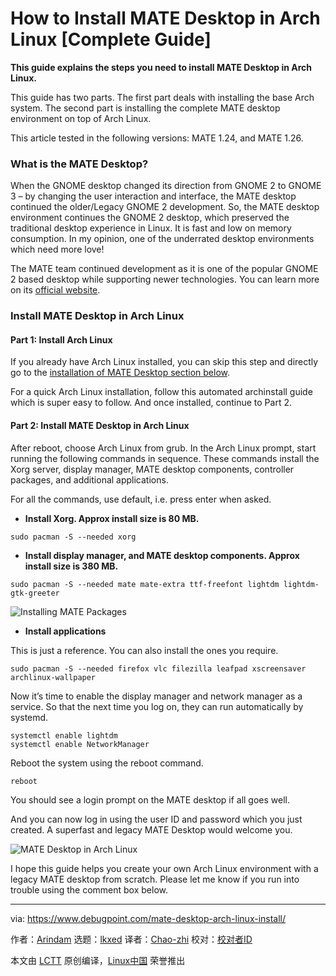[#]: subject: "How to Install MATE Desktop in Arch Linux [Complete Guide]"
[#]: via: "https://www.debugpoint.com/mate-desktop-arch-linux-install/"
[#]: author: "Arindam https://www.debugpoint.com/author/admin1/"
[#]: collector: "lkxed"
[#]: translator: "Chao-zhi"
[#]: reviewer: " "
[#]: publisher: " "
[#]: url: " "

How to Install MATE Desktop in Arch Linux [Complete Guide]
======

**This guide explains the steps you need to install MATE Desktop in Arch Linux.**

This guide has two parts. The first part deals with installing the base Arch system. The second part is installing the complete MATE desktop environment on top of Arch Linux.

This article tested in the following versions: MATE 1.24, and MATE 1.26.

### What is the MATE Desktop?

When the GNOME desktop changed its direction from GNOME 2 to GNOME 3 – by changing the user interaction and interface, the MATE desktop continued the older/Legacy GNOME 2 development. So, the MATE desktop environment continues the GNOME 2 desktop, which preserved the traditional desktop experience in Linux. It is fast and low on memory consumption. In my opinion, one of the underrated desktop environments which need more love!

The MATE team continued development as it is one of the popular GNOME 2 based desktop while supporting newer technologies. You can learn more on its [official website][1].

### Install MATE Desktop in Arch Linux

#### Part 1: Install Arch Linux

If you already have Arch Linux installed, you can skip this step and directly go to the [installation of MATE Desktop section below][2].

For a quick Arch Linux installation, follow this automated archinstall guide which is super easy to follow. And once installed, continue to Part 2.

#### Part 2: Install MATE Desktop in Arch Linux

After reboot, choose Arch Linux from grub. In the Arch Linux prompt, start running the following commands in sequence. These commands install the Xorg server, display manager, MATE desktop components, controller packages, and additional applications.

For all the commands, use default, i.e. press enter when asked.

- **Install Xorg. Approx install size is 80 MB.**

```
sudo pacman -S --needed xorg
```

- **Install display manager, and MATE desktop components. Approx install size is 380 MB.**

```
sudo pacman -S --needed mate mate-extra ttf-freefont lightdm lightdm-gtk-greeter
```

![Installing MATE Packages][3]

- **Install applications**

This is just a reference. You can also install the ones you require.

```
sudo pacman -S --needed firefox vlc filezilla leafpad xscreensaver archlinux-wallpaper
```

Now it’s time to enable the display manager and network manager as a service. So that the next time you log on, they can run automatically by systemd.

```
systemctl enable lightdm
systemctl enable NetworkManager
```

Reboot the system using the reboot command.

```
reboot
```

You should see a login prompt on the MATE desktop if all goes well.

And you can now log in using the user ID and password which you just created. A superfast and legacy MATE Desktop would welcome you.

![MATE Desktop in Arch Linux][4]

I hope this guide helps you create your own Arch Linux environment with a legacy MATE desktop from scratch. Please let me know if you run into trouble using the comment box below.

--------------------------------------------------------------------------------

via: https://www.debugpoint.com/mate-desktop-arch-linux-install/

作者：[Arindam][a]
选题：[lkxed][b]
译者：[Chao-zhi](https://github.com/Chao-zhi)
校对：[校对者ID](https://github.com/校对者ID)

本文由 [LCTT](https://github.com/LCTT/TranslateProject) 原创编译，[Linux中国](https://linux.cn/) 荣誉推出

[a]: https://www.debugpoint.com/author/admin1/
[b]: https://github.com/lkxed
[1]: https://mate-desktop.org/
[2]: https://www.debugpoint.com/archinstall-guide/
[3]: https://www.debugpoint.com/wp-content/uploads/2021/08/Installing-MATE-Packages.jpg
[4]: https://www.debugpoint.com/wp-content/uploads/2021/08/MATE-Desktop-in-Arch-Linux-1.jpg
